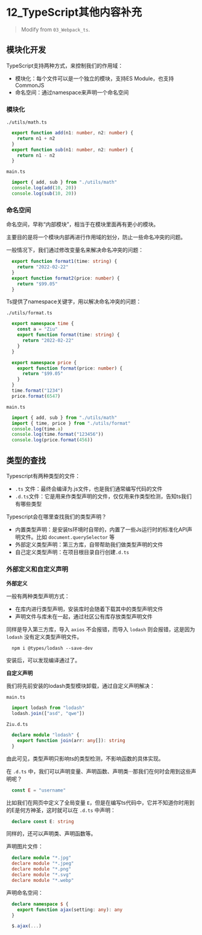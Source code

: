 # 12_TypeScript其他内容补充

> Modify from `03_Webpack_ts`.

## 模块化开发

TypeScript支持两种方式，来控制我们的作用域：

* 模块化：每个文件可以是一个独立的模块，支持ES Module，也支持CommonJS
* 命名空间：通过namespace来声明一个命名空间

### 模块化

`./utils/math.ts`

```ts
  export function add(n1: number, n2: number) {
    return n1 + n2
  }
  export function sub(n1: number, n2: number) {
    return n1 - n2
  }
```

`main.ts`

```ts
  import { add, sub } from "./utils/math"
  console.log(add(10, 20))
  console.log(sub(10, 20))
```

### 命名空间

命名空间，早称“内部模块”，相当于在模块里面再有更小的模块。

主要目的是将一个模块内部再进行作用域的划分，防止一些命名冲突的问题。

一般情况下，我们通过修改变量名来解决命名冲突的问题：

```ts
  export function format1(time: string) {
    return "2022-02-22"
  }
  export function format2(price: number) {
    return "$99.05"
  }
```

Ts提供了namespace关键字，用以解决命名冲突的问题：

`./utils/format.ts`

```ts
  export namespace time {
    const a = "Ziu"
    export function format(time: string) {
      return "2022-02-22"
    }
  }

  export namespace price {
    export function format(price: number) {
      return "$99.05"
    }
  }
  time.format("1234")
  price.format(6547)
```

`main.ts`

```ts
  import { add, sub } from "./utils/math"
  import { time, price } from "./utils/format"
  console.log(time.a)
  console.log(time.format("123456"))
  console.log(price.format(456))
```

## 类型的查找

Typescript有两种类型的文件：

* `.ts` 文件：最终会编译为.js文件，也是我们通常编写代码的文件
* `.d.ts`文件：它是用来作类型声明的文件，仅仅用来作类型检测，告知ts我们有哪些类型

Typescript会在哪里查找我们的类型声明？

* 内置类型声明：是安装ts环境时自带的，内置了一些Js运行时的标准化API声明文件。比如 `document.querySelector` 等
* 外部定义类型声明：第三方库，自带帮助我们做类型声明的文件
* 自己定义类型声明：在项目根目录自行创建`.d.ts`

### 外部定义和自定义声明

**外部定义**

一般有两种类型声明方式：
* 在库内进行类型声明，安装库时会随着下载其中的类型声明文件
* 声明文件与库未在一起，通过社区公有库存放类型声明文件

同样是导入第三方库，导入 `axios` 不会报错，而导入 `lodash` 则会报错，这是因为 `lodash` 没有定义类型声明文件。

```shell
  npm i @types/lodash --save-dev
```

安装后，可以发现编译通过了。

**自定义声明**

我们将先前安装的lodash类型模块卸载，通过自定义声明解决：

`main.ts`

```ts
  import lodash from "lodash"
  lodash.join(["asd", "qwe"])
```

`Ziu.d.ts`

```ts
  declare module "lodash" {
    export function join(arr: any[]): string
  }
```

由此可见，类型声明只影响ts的类型检测，不影响函数的具体实现。

在 `.d.ts` 中，我们可以声明变量、声明函数、声明类···那我们在何时会用到这些声明呢？

```ts
  const E = "username"
```

比如我们在网页中定义了全局变量 `E`，但是在编写ts代码中，它并不知道你时用到的E是何方神圣，这时就可以在 `.d.ts` 中声明：

```ts
  declare const E: string
```

同样的，还可以声明类、声明函数等。

声明图片文件：

```ts
  declare module "*.jpg"
  declare module "*.jpeg"
  declare module "*.png"
  declare module "*.svg"
  declare module "*.webp"
```

声明命名空间：

```ts
  declare namespace $ {
    export function ajax(setting: any): any
  }
```

```ts
  $.ajax(...)
```